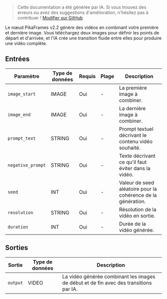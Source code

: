 > Cette documentation a été générée par IA. Si vous trouvez des erreurs ou avez des suggestions d'amélioration, n'hésitez pas à contribuer ! [Modifier sur GitHub](https://github.com/Comfy-Org/embedded-docs/blob/main/comfyui_embedded_docs/docs/PikaStartEndFrameNode2_2/fr.md)

Le nœud PikaFrames v2.2 génère des vidéos en combinant votre première et dernière image. Vous téléchargez deux images pour définir les points de départ et d'arrivée, et l'IA crée une transition fluide entre elles pour produire une vidéo complète.

## Entrées

| Paramètre | Type de données | Requis | Plage | Description |
|-----------|-----------|----------|-------|-------------|
| `image_start` | IMAGE | Oui | - | La première image à combiner. |
| `image_end` | IMAGE | Oui | - | La dernière image à combiner. |
| `prompt_text` | STRING | Oui | - | Prompt textuel décrivant le contenu vidéo souhaité. |
| `negative_prompt` | STRING | Oui | - | Texte décrivant ce qu'il faut éviter dans la vidéo. |
| `seed` | INT | Oui | - | Valeur de seed aléatoire pour la cohérence de la génération. |
| `resolution` | STRING | Oui | - | Résolution de la vidéo en sortie. |
| `duration` | INT | Oui | - | Durée de la vidéo générée. |

## Sorties

| Sortie | Type de données | Description |
|-------------|-----------|-------------|
| `output` | VIDEO | La vidéo générée combinant les images de début et de fin avec des transitions par IA. |
